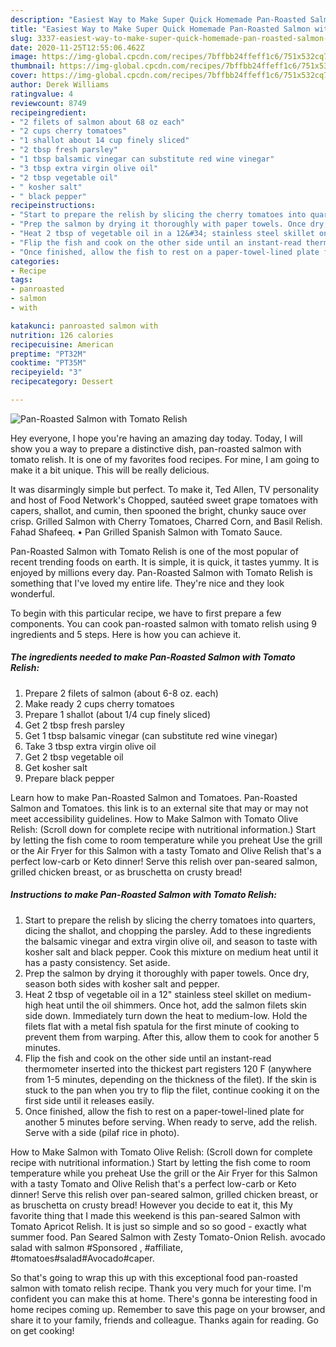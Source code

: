 ```yaml
---
description: "Easiest Way to Make Super Quick Homemade Pan-Roasted Salmon with Tomato Relish"
title: "Easiest Way to Make Super Quick Homemade Pan-Roasted Salmon with Tomato Relish"
slug: 3337-easiest-way-to-make-super-quick-homemade-pan-roasted-salmon-with-tomato-relish
date: 2020-11-25T12:55:06.462Z
image: https://img-global.cpcdn.com/recipes/7bffbb24ffeff1c6/751x532cq70/pan-roasted-salmon-with-tomato-relish-recipe-main-photo.jpg
thumbnail: https://img-global.cpcdn.com/recipes/7bffbb24ffeff1c6/751x532cq70/pan-roasted-salmon-with-tomato-relish-recipe-main-photo.jpg
cover: https://img-global.cpcdn.com/recipes/7bffbb24ffeff1c6/751x532cq70/pan-roasted-salmon-with-tomato-relish-recipe-main-photo.jpg
author: Derek Williams
ratingvalue: 4
reviewcount: 8749
recipeingredient:
- "2 filets of salmon about 68 oz each"
- "2 cups cherry tomatoes"
- "1 shallot about 14 cup finely sliced"
- "2 tbsp fresh parsley"
- "1 tbsp balsamic vinegar can substitute red wine vinegar"
- "3 tbsp extra virgin olive oil"
- "2 tbsp vegetable oil"
- " kosher salt"
- " black pepper"
recipeinstructions:
- "Start to prepare the relish by slicing the cherry tomatoes into quarters, dicing the shallot, and chopping the parsley. Add to these ingredients the balsamic vinegar and extra virgin olive oil, and season to taste with kosher salt and black pepper. Cook this mixture on medium heat until it has a pasty consistency. Set aside."
- "Prep the salmon by drying it thoroughly with paper towels. Once dry, season both sides with kosher salt and pepper."
- "Heat 2 tbsp of vegetable oil in a 12&#34; stainless steel skillet on medium-high heat until the oil shimmers. Once hot, add the salmon filets skin side down. Immediately turn down the heat to medium-low. Hold the filets flat with a metal fish spatula for the first minute of cooking to prevent them from warping. After this, allow them to cook for another 5 minutes."
- "Flip the fish and cook on the other side until an instant-read thermometer inserted into the thickest part registers 120 F (anywhere from 1-5 minutes, depending on the thickness of the filet). If the skin is stuck to the pan when you try to flip the filet, continue cooking it on the first side until it releases easily."
- "Once finished, allow the fish to rest on a paper-towel-lined plate for another 5 minutes before serving. When ready to serve, add the relish. Serve with a side (pilaf rice in photo)."
categories:
- Recipe
tags:
- panroasted
- salmon
- with

katakunci: panroasted salmon with 
nutrition: 126 calories
recipecuisine: American
preptime: "PT32M"
cooktime: "PT35M"
recipeyield: "3"
recipecategory: Dessert

---
```



![Pan-Roasted Salmon with Tomato Relish](https://img-global.cpcdn.com/recipes/7bffbb24ffeff1c6/751x532cq70/pan-roasted-salmon-with-tomato-relish-recipe-main-photo.jpg)

Hey everyone, I hope you're having an amazing day today. Today, I will show you a way to prepare a distinctive dish, pan-roasted salmon with tomato relish. It is one of my favorites food recipes. For mine, I am going to make it a bit unique. This will be really delicious.

It was disarmingly simple but perfect. To make it, Ted Allen, TV personality and host of Food Network&#39;s Chopped, sautéed sweet grape tomatoes with capers, shallot, and cumin, then spooned the bright, chunky sauce over crisp. Grilled Salmon with Cherry Tomatoes, Charred Corn, and Basil Relish. Fahad Shafeeq. • Pan Grilled Spanish Salmon with Tomato Sauce.

Pan-Roasted Salmon with Tomato Relish is one of the most popular of recent trending foods on earth. It is simple, it is quick, it tastes yummy. It is enjoyed by millions every day. Pan-Roasted Salmon with Tomato Relish is something that I've loved my entire life. They're nice and they look wonderful.


To begin with this particular recipe, we have to first prepare a few components. You can cook pan-roasted salmon with tomato relish using 9 ingredients and 5 steps. Here is how you can achieve it.

<!--inarticleads1-->

##### The ingredients needed to make Pan-Roasted Salmon with Tomato Relish:

1. Prepare 2 filets of salmon (about 6-8 oz. each)
1. Make ready 2 cups cherry tomatoes
1. Prepare 1 shallot (about 1/4 cup finely sliced)
1. Get 2 tbsp fresh parsley
1. Get 1 tbsp balsamic vinegar (can substitute red wine vinegar)
1. Take 3 tbsp extra virgin olive oil
1. Get 2 tbsp vegetable oil
1. Get  kosher salt
1. Prepare  black pepper


Learn how to make Pan-Roasted Salmon and Tomatoes. Pan-Roasted Salmon and Tomatoes. this link is to an external site that may or may not meet accessibility guidelines. How to Make Salmon with Tomato Olive Relish: (Scroll down for complete recipe with nutritional information.) Start by letting the fish come to room temperature while you preheat Use the grill or the Air Fryer for this Salmon with a tasty Tomato and Olive Relish that&#39;s a perfect low-carb or Keto dinner! Serve this relish over pan-seared salmon, grilled chicken breast, or as bruschetta on crusty bread! 

<!--inarticleads2-->

##### Instructions to make Pan-Roasted Salmon with Tomato Relish:

1. Start to prepare the relish by slicing the cherry tomatoes into quarters, dicing the shallot, and chopping the parsley. Add to these ingredients the balsamic vinegar and extra virgin olive oil, and season to taste with kosher salt and black pepper. Cook this mixture on medium heat until it has a pasty consistency. Set aside.
1. Prep the salmon by drying it thoroughly with paper towels. Once dry, season both sides with kosher salt and pepper.
1. Heat 2 tbsp of vegetable oil in a 12&#34; stainless steel skillet on medium-high heat until the oil shimmers. Once hot, add the salmon filets skin side down. Immediately turn down the heat to medium-low. Hold the filets flat with a metal fish spatula for the first minute of cooking to prevent them from warping. After this, allow them to cook for another 5 minutes.
1. Flip the fish and cook on the other side until an instant-read thermometer inserted into the thickest part registers 120 F (anywhere from 1-5 minutes, depending on the thickness of the filet). If the skin is stuck to the pan when you try to flip the filet, continue cooking it on the first side until it releases easily.
1. Once finished, allow the fish to rest on a paper-towel-lined plate for another 5 minutes before serving. When ready to serve, add the relish. Serve with a side (pilaf rice in photo).


How to Make Salmon with Tomato Olive Relish: (Scroll down for complete recipe with nutritional information.) Start by letting the fish come to room temperature while you preheat Use the grill or the Air Fryer for this Salmon with a tasty Tomato and Olive Relish that&#39;s a perfect low-carb or Keto dinner! Serve this relish over pan-seared salmon, grilled chicken breast, or as bruschetta on crusty bread! However you decide to eat it, this My favorite thing that I made this weekend is this pan-seared Salmon with Tomato Apricot Relish. It is just so simple and so so good - exactly what summer food. Pan Seared Salmon with Zesty Tomato-Onion Relish. avocado salad with salmon #Sponsored , #affiliate, #tomatoes#salad#Avocado#caper. 

So that's going to wrap this up with this exceptional food pan-roasted salmon with tomato relish recipe. Thank you very much for your time. I'm confident you can make this at home. There's gonna be interesting food in home recipes coming up. Remember to save this page on your browser, and share it to your family, friends and colleague. Thanks again for reading. Go on get cooking!
